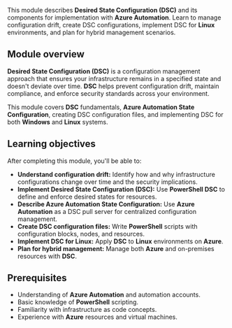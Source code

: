 This module describes **Desired State Configuration (DSC)** and its components for implementation with **Azure Automation**. Learn to manage configuration drift, create DSC configurations, implement DSC for **Linux** environments, and plan for hybrid management scenarios.

## Module overview

**Desired State Configuration (DSC)** is a configuration management approach that ensures your infrastructure remains in a specified state and doesn't deviate over time. **DSC** helps prevent configuration drift, maintain compliance, and enforce security standards across your environment.

This module covers **DSC** fundamentals, **Azure Automation State Configuration**, creating DSC configuration files, and implementing DSC for both **Windows** and **Linux** systems.

## Learning objectives

After completing this module, you'll be able to:

- **Understand configuration drift:** Identify how and why infrastructure configurations change over time and the security implications.
- **Implement Desired State Configuration (DSC):** Use **PowerShell DSC** to define and enforce desired states for resources.
- **Describe Azure Automation State Configuration:** Use **Azure Automation** as a DSC pull server for centralized configuration management.
- **Create DSC configuration files:** Write **PowerShell** scripts with configuration blocks, nodes, and resources.
- **Implement DSC for Linux:** Apply **DSC** to **Linux** environments on **Azure**.
- **Plan for hybrid management:** Manage both **Azure** and on-premises resources with **DSC**.

## Prerequisites

- Understanding of **Azure Automation** and automation accounts.
- Basic knowledge of **PowerShell** scripting.
- Familiarity with infrastructure as code concepts.
- Experience with **Azure** resources and virtual machines.
